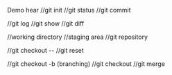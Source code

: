 Demo hear
//git init 
//git status 
//git commit 

//git log 
//git show 
//git diff 

//working directory 
//staging area
//git repository

//git checkout -- <file>
//git reset 

//git checkout -b <branch> (branching)
//git checkout <branch>
//git merge